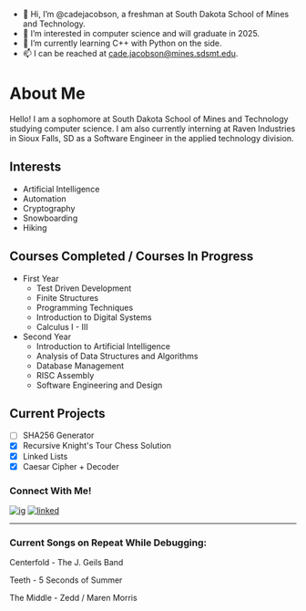 - 👋 Hi, I’m @cadejacobson, a freshman at South Dakota School of Mines and Technology.
- 👀 I’m interested in computer science and will graduate in 2025.
- 🌱 I’m currently learning C++ with Python on the side.
- 📫 I can be reached at cade.jacobson@mines.sdsmt.edu.

<!---
cadejacobson/cadejacobson is a ✨ special ✨ repository because its `README.md` (this file) appears on your GitHub profile.
You can click the Preview link to take a look at your changes.
--->

# About Me
Hello! I am a sophomore at South Dakota School of Mines and Technology studying computer science. I am also currently interning at Raven Industries in Sioux Falls, SD 
as a Software Engineer in the applied technology division.

## Interests
* Artificial Intelligence
* Automation
* Cryptography
* Snowboarding
* Hiking

## Courses Completed / Courses In Progress
* First Year
  * Test Driven Development
  * Finite Structures
  * Programming Techniques
  * Introduction to Digital Systems
  * Calculus I - III
* Second Year
  * Introduction to Artificial Intelligence
  * Analysis of Data Structures and Algorithms
  * Database Management
  * RISC Assembly
  * Software Engineering and Design

## Current Projects
- [ ] SHA256 Generator
- [X] Recursive Knight's Tour Chess Solution
- [X] Linked Lists
- [X] Caesar Cipher + Decoder

### Connect With Me!
<!-- Actual text -->

[![ig][1.1]][1]   [![linked][2.1]][2]

[1.1]: https://user-images.githubusercontent.com/91996442/162114571-0defc3f2-de17-439e-8935-e46897fc763e.png
[2.1]: https://user-images.githubusercontent.com/91996442/162114709-f35b048a-8efa-4b86-8074-d299a9006b9d.png



<!-- Links to your social media accounts -->

[1]: https://instagram.com/cadejacobson/
[2]: https://www.linkedin.com/in/cade-jacobson-2782291a5/

- - - -

### Current Songs on Repeat While Debugging:
Centerfold - The J. Geils Band

Teeth - 5 Seconds of Summer

The Middle - Zedd / Maren Morris
